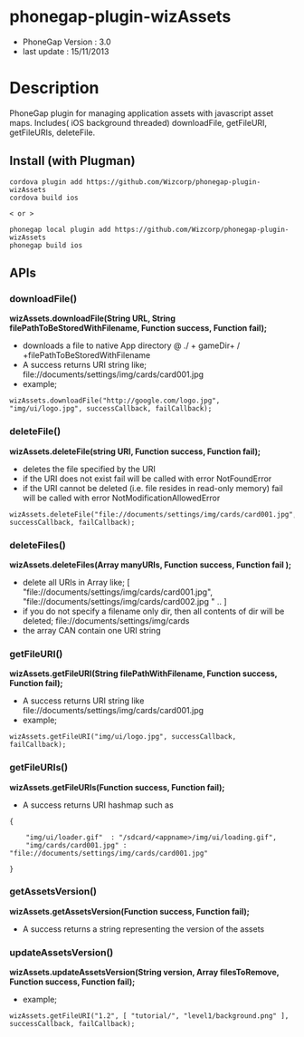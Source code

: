 # phonegap-plugin-wizAssets

- PhoneGap Version : 3.0
- last update : 15/11/2013

# Description

PhoneGap plugin for managing application assets with javascript asset maps. Includes( iOS background threaded) downloadFile, getFileURI, getFileURIs, deleteFile.


## Install (with Plugman)

	cordova plugin add https://github.com/Wizcorp/phonegap-plugin-wizAssets
	cordova build ios

	< or >

	phonegap local plugin add https://github.com/Wizcorp/phonegap-plugin-wizAssets
	phonegap build ios



## APIs

### downloadFile()

**wizAssets.downloadFile(String URL, String filePathToBeStoredWithFilename, Function success, Function fail);**

- downloads a file to native App directory @ ./ + gameDir+ / +filePathToBeStoredWithFilename <br />
- A success returns URI string like; file://documents/settings/img/cards/card001.jpg <br />
- example;

```
wizAssets.downloadFile("http://google.com/logo.jpg", "img/ui/logo.jpg", successCallback, failCallback);
```

###  deleteFile()

**wizAssets.deleteFile(string URI, Function success, Function fail);**

- deletes the file specified by the URI <br />
- if the URI does not exist fail will be called with error NotFoundError <br />
- if the URI cannot be deleted (i.e. file resides in read-only memory) fail will be called with error NotModificationAllowedError

```
wizAssets.deleteFile("file://documents/settings/img/cards/card001.jpg", successCallback, failCallback);
```

### deleteFiles()

**wizAssets.deleteFiles(Array manyURIs, Function success, Function fail );**

- delete all URIs in Array like; [ "file://documents/settings/img/cards/card001.jpg", "file://documents/settings/img/cards/card002.jpg " .. ] <br />
- if you do not specify a filename only dir, then all contents of dir will be deleted; file://documents/settings/img/cards <br />
- the array CAN contain one URI string

### getFileURI()

**wizAssets.getFileURI(String filePathWithFilename, Function success, Function fail);**

- A success returns URI string like file://documents/settings/img/cards/card001.jpg <br />
- example;

```
wizAssets.getFileURI("img/ui/logo.jpg", successCallback, failCallback);
```

### getFileURIs()

**wizAssets.getFileURIs(Function success, Function fail);**

- A success returns URI hashmap such as

```
{

    "img/ui/loader.gif"  : "/sdcard/<appname>/img/ui/loading.gif",
    "img/cards/card001.jpg" : "file://documents/settings/img/cards/card001.jpg"

}
```

### getAssetsVersion()

**wizAssets.getAssetsVersion(Function success, Function fail);**

- A success returns a string representing the version of the assets

### updateAssetsVersion()

**wizAssets.updateAssetsVersion(String version, Array filesToRemove, Function success, Function fail);**

- example;

```
wizAssets.getFileURI("1.2", [ "tutorial/", "level1/background.png" ], successCallback, failCallback);
```
